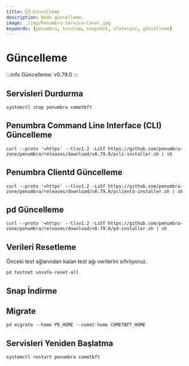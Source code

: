 ```yaml
---
title: 🆙 Güncelleme
description: Node güncelleme.
image: ./img/Penumbra-Service-Cover.jpg
keywords: [penumbra, kurulum, snapshot, statesync, güncelleme]
---
```


# Güncelleme 

:::info
Güncelleme: v0.79.0
:::

## Servisleri Durdurma
```shell
systemctl stop penumbra cometbft
```

## Penumbra Command Line Interface (CLI) Güncelleme
```shell
curl --proto '=https' --tlsv1.2 -LsSf https://github.com/penumbra-zone/penumbra/releases/download/v0.79.0/pcli-installer.sh | sh
```

## Penumbra Clientd Güncelleme
```shell
curl --proto '=https' --tlsv1.2 -LsSf https://github.com/penumbra-zone/penumbra/releases/download/v0.79.0/pclientd-installer.sh | sh
```

## pd Güncelleme 
```shell
curl --proto '=https' --tlsv1.2 -LsSf https://github.com/penumbra-zone/penumbra/releases/download/v0.79.0/pd-installer.sh | sh
```

## Verileri Resetleme
Önceki test ağlarından kalan test ağı verilerini sıfırlıyoruz.
```shell
pd testnet unsafe-reset-all
```

## Snap İndirme

## Migrate
```shell
pd migrate --home PD_HOME --comet-home COMETBFT_HOME
```

## Servisleri Yeniden Başlatma
```shell
systemctl restart penumbra cometbft
```